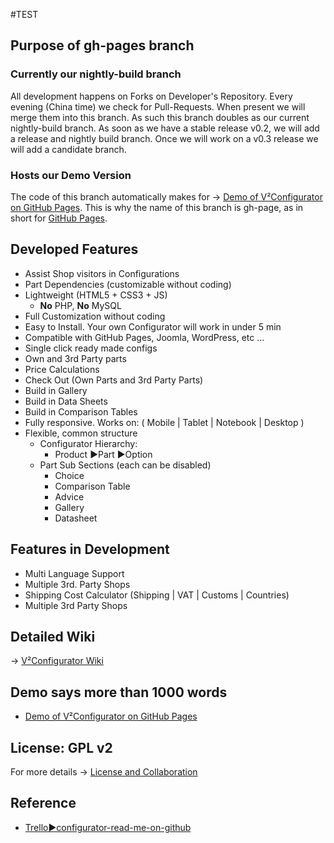 #TEST

## Purpose of gh-pages branch

### Currently our nightly-build branch
All development happens on Forks on Developer's Repository. Every evening (China time) we check for Pull-Requests. When present we will merge them into this branch. As such this branch doubles as our current nightly-build branch. As soon as we have a stable release v0.2, we will add a release and nightly build branch. Once we will work on a v0.3 release we will add a candidate branch.

### Hosts our Demo Version
The code of this branch automatically makes for → [Demo of V²Configurator on GitHub Pages](http://v-squared.github.io/v2-Configurator/). This is why the name of this branch is gh-page, as in short for [GitHub Pages](https://pages.github.com/).

## Developed Features
- Assist Shop visitors in Configurations
- Part Dependencies (customizable without coding)
- Lightweight (HTML5 + CSS3 + JS)
   - **No** PHP, **No** MySQL 
- Full Customization without coding
- Easy to Install. Your own Configurator will work in under 5 min
- Compatible with GitHub Pages, Joomla, WordPress, etc ...
- Single click ready made configs
- Own and 3rd Party parts
- Price Calculations
- Check Out (Own Parts and 3rd Party Parts)
- Build in Gallery
- Build in Data Sheets
- Build in Comparison Tables
- Fully responsive. Works on: ( Mobile | Tablet | Notebook | Desktop )
- Flexible, common structure
   - Configurator Hierarchy: 
      - Product ►Part ►Option
   - Part Sub Sections (each can be disabled)
      - Choice
      - Comparison Table
      - Advice
      - Gallery
      - Datasheet

## Features in Development
- Multi Language Support
- Multiple 3rd. Party Shops
- Shipping Cost Calculator (Shipping | VAT | Customs | Countries)
- Multiple 3rd Party Shops

## Detailed Wiki
→ [V²Configurator Wiki](https://github.com/V-Squared/v2-Configurator/wiki)

## Demo says more than 1000 words
- [Demo of V²Configurator on GitHub Pages](http://v-squared.github.io/v2-Configurator/)

## License: GPL v2
For more details → [License and Collaboration](https://github.com/V-Squared/v2-Configurator/wiki#license-and-collaboration)



## Reference
- [Trello►configurator-read-me-on-github](https://trello.com/c/5FJp4i9Y/66-configurator-read-me-on-github)

